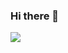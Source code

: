 ### Hi there 👋

<img src="https://raw.githubusercontent.com/YasinDehfuli/YasinDehfuli/e345d6ae615bed2aa64913c0a9d9bdbdcf00cacf/WORM.svg" data-encode="false"></img>
<!--
**quran-web3/quran-web3** is a ✨ _special_ ✨ repository because its `README.md` (this file) appears on your GitHub profile.

Here are some ideas to get you started:

- 🔭 I’m currently working on ...
- 🌱 I’m currently learning ...
- 👯 I’m looking to collaborate on ...
- 🤔 I’m looking for help with ...
- 💬 Ask me about ...
- 📫 How to reach me: ...
- 😄 Pronouns: ...
- ⚡ Fun fact: ...
-->
